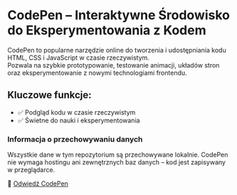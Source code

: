 # CodePen – Interaktywne Środowisko do Eksperymentowania z Kodem  

CodePen to popularne narzędzie online do tworzenia i udostępniania kodu HTML, CSS i JavaScript w czasie rzeczywistym.  
Pozwala na szybkie prototypowanie, testowanie animacji, układów stron oraz eksperymentowanie z nowymi technologiami frontendu.  

## Kluczowe funkcje:  
- ✅ Podgląd kodu w czasie rzeczywistym  
- ✅ Świetne do nauki i eksperymentowania  

### Informacja o przechowywaniu danych  
Wszystkie dane w tym repozytorium są przechowywane lokalnie. CodePen nie wymaga hostingu ani zewnętrznych baz danych – kod jest zapisywany w przeglądarce.

🔗 [Odwiedź CodePen](https://drewniak1015.github.io/CodePen/)  
